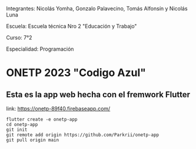 Integrantes: Nicolás Yomha, Gonzalo Palavecino, Tomás Alfonsín y Nicolás Luna 

Escuela: Escuela técnica Nro 2 "Educación y Trabajo"

Curso: 7°2 

Especialidad: Programación

# ONETP 2023 "Codigo Azul"

## Esta es la app web hecha con el fremwork Flutter

link: https://onetp-89f40.firebaseapp.com/   

```
flutter create -e onetp-app
cd onetp-app
git init
git remote add origin https://github.com/Parkrii/onetp-app
git pull origin main
```
